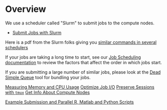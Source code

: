 # Overview

We use a scheduler called "Slurm" to submit jobs to the compute nodes.

* [Submit Jobs with Slurm](/node/9761)

Here is a pdf from the Slurm folks giving you [similar commands in several schedulers](https://slurm.schedmd.com/rosetta.pdf)

If your jobs are taking a long time to start, see our [Job Scheduling documentation](/fairshare) to review the factors that affect the order in which jobs start.

If you are submitting a large number of similar jobs, please look at the [Dead Simple Queue](/node/12756) tool for bundling your jobs.

[Measuring Memory and CPU Usage](/node/3765)
[Optimize Job I/O](/node/3743)
[Preserve Sessions with `tmux`](/node/12826)
[Get Info About Compute Nodes](/node/3766)

[Example Submission and Parallel R, Matlab and Python Scripts](https://github.com/ycrc/ycrc_example_scripts)